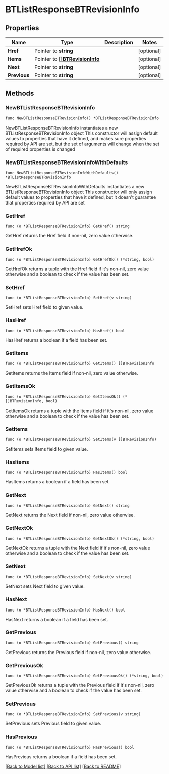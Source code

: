 # BTListResponseBTRevisionInfo

## Properties

Name | Type | Description | Notes
------------ | ------------- | ------------- | -------------
**Href** | Pointer to **string** |  | [optional] 
**Items** | Pointer to [**[]BTRevisionInfo**](BTRevisionInfo.md) |  | [optional] 
**Next** | Pointer to **string** |  | [optional] 
**Previous** | Pointer to **string** |  | [optional] 

## Methods

### NewBTListResponseBTRevisionInfo

`func NewBTListResponseBTRevisionInfo() *BTListResponseBTRevisionInfo`

NewBTListResponseBTRevisionInfo instantiates a new BTListResponseBTRevisionInfo object
This constructor will assign default values to properties that have it defined,
and makes sure properties required by API are set, but the set of arguments
will change when the set of required properties is changed

### NewBTListResponseBTRevisionInfoWithDefaults

`func NewBTListResponseBTRevisionInfoWithDefaults() *BTListResponseBTRevisionInfo`

NewBTListResponseBTRevisionInfoWithDefaults instantiates a new BTListResponseBTRevisionInfo object
This constructor will only assign default values to properties that have it defined,
but it doesn't guarantee that properties required by API are set

### GetHref

`func (o *BTListResponseBTRevisionInfo) GetHref() string`

GetHref returns the Href field if non-nil, zero value otherwise.

### GetHrefOk

`func (o *BTListResponseBTRevisionInfo) GetHrefOk() (*string, bool)`

GetHrefOk returns a tuple with the Href field if it's non-nil, zero value otherwise
and a boolean to check if the value has been set.

### SetHref

`func (o *BTListResponseBTRevisionInfo) SetHref(v string)`

SetHref sets Href field to given value.

### HasHref

`func (o *BTListResponseBTRevisionInfo) HasHref() bool`

HasHref returns a boolean if a field has been set.

### GetItems

`func (o *BTListResponseBTRevisionInfo) GetItems() []BTRevisionInfo`

GetItems returns the Items field if non-nil, zero value otherwise.

### GetItemsOk

`func (o *BTListResponseBTRevisionInfo) GetItemsOk() (*[]BTRevisionInfo, bool)`

GetItemsOk returns a tuple with the Items field if it's non-nil, zero value otherwise
and a boolean to check if the value has been set.

### SetItems

`func (o *BTListResponseBTRevisionInfo) SetItems(v []BTRevisionInfo)`

SetItems sets Items field to given value.

### HasItems

`func (o *BTListResponseBTRevisionInfo) HasItems() bool`

HasItems returns a boolean if a field has been set.

### GetNext

`func (o *BTListResponseBTRevisionInfo) GetNext() string`

GetNext returns the Next field if non-nil, zero value otherwise.

### GetNextOk

`func (o *BTListResponseBTRevisionInfo) GetNextOk() (*string, bool)`

GetNextOk returns a tuple with the Next field if it's non-nil, zero value otherwise
and a boolean to check if the value has been set.

### SetNext

`func (o *BTListResponseBTRevisionInfo) SetNext(v string)`

SetNext sets Next field to given value.

### HasNext

`func (o *BTListResponseBTRevisionInfo) HasNext() bool`

HasNext returns a boolean if a field has been set.

### GetPrevious

`func (o *BTListResponseBTRevisionInfo) GetPrevious() string`

GetPrevious returns the Previous field if non-nil, zero value otherwise.

### GetPreviousOk

`func (o *BTListResponseBTRevisionInfo) GetPreviousOk() (*string, bool)`

GetPreviousOk returns a tuple with the Previous field if it's non-nil, zero value otherwise
and a boolean to check if the value has been set.

### SetPrevious

`func (o *BTListResponseBTRevisionInfo) SetPrevious(v string)`

SetPrevious sets Previous field to given value.

### HasPrevious

`func (o *BTListResponseBTRevisionInfo) HasPrevious() bool`

HasPrevious returns a boolean if a field has been set.


[[Back to Model list]](../README.md#documentation-for-models) [[Back to API list]](../README.md#documentation-for-api-endpoints) [[Back to README]](../README.md)


